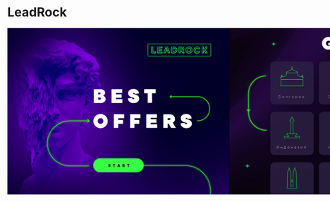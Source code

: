 # LeadRock

<div style="display: flex;">
    <img src="./examples/leadrock-1.png">
    <img src="./examples/leadrock-2.png">
    <img src="./examples/leadrock-3.png">
</div>

